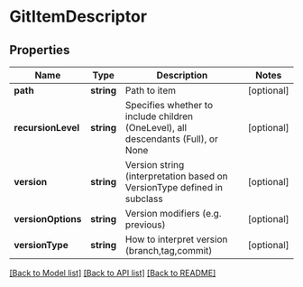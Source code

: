 # GitItemDescriptor

## Properties
Name | Type | Description | Notes
------------ | ------------- | ------------- | -------------
**path** | **string** | Path to item | [optional] 
**recursionLevel** | **string** | Specifies whether to include children (OneLevel), all descendants (Full), or None | [optional] 
**version** | **string** | Version string (interpretation based on VersionType defined in subclass | [optional] 
**versionOptions** | **string** | Version modifiers (e.g. previous) | [optional] 
**versionType** | **string** | How to interpret version (branch,tag,commit) | [optional] 

[[Back to Model list]](../README.md#documentation-for-models) [[Back to API list]](../README.md#documentation-for-api-endpoints) [[Back to README]](../README.md)


